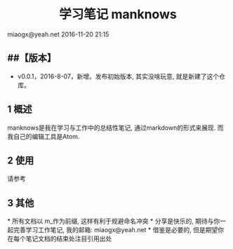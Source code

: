 <h1 align="center">学习笔记 manknows</h1>
miaogx@yeah.net
2016-11-20 21:15

##【版本】
----
* v0.0.1，2016-8-07，新增。发布初始版本, 其实没啥玩意, 就是新建了这个仓库。

<h2 name="1">1 概述</h2>
manknows是我在学习与工作中的总结性笔记, 通过markdown的形式来展现. 而我自己的编辑工具是Atom. 


<h2 name="2">2 使用</h2>
请参考


<h2 name="3">3 其他</h2>
* 所有文档以 m_作为前缀, 这样有利于规避命名冲突
* 分享是快乐的, 期待与你一起完善学习工作笔记, 我的邮箱: miaogx@yeah.net
* 借鉴是必要的, 但是期望你在每个笔记文档的结束处注目引用出处
